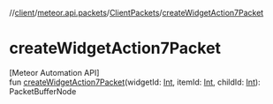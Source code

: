 //[client](../../../index.md)/[meteor.api.packets](../index.md)/[ClientPackets](index.md)/[createWidgetAction7Packet](create-widget-action7-packet.md)

# createWidgetAction7Packet

[Meteor Automation API]\
fun [createWidgetAction7Packet](create-widget-action7-packet.md)(widgetId: [Int](https://kotlinlang.org/api/latest/jvm/stdlib/kotlin/-int/index.html), itemId: [Int](https://kotlinlang.org/api/latest/jvm/stdlib/kotlin/-int/index.html), childId: [Int](https://kotlinlang.org/api/latest/jvm/stdlib/kotlin/-int/index.html)): PacketBufferNode

